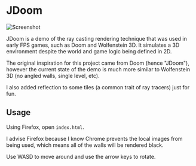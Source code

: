 # JDoom

![Screenshot](/../screenshots/screenshot.png?raw=true "JDoom Screenshot")

JDoom is a demo of the ray casting rendering technique that was used in early FPS games, such as Doom and Wolfenstein 3D. It simulates a 3D environment despite the world and game logic being defined in 2D.

The original inspiration for this project came from Doom (hence "JDoom"), however the current state of the demo is much more similar to Wolfenstein 3D (no angled walls, single level, etc).

I also added reflection to some tiles (a common trait of ray tracers) just for fun.

## Usage

Using Firefox, open `index.html`.

I advise Firefox because I know Chrome prevents the local images from being used, which means all of the walls will be rendered black.

Use WASD to move around and use the arrow keys to rotate.
